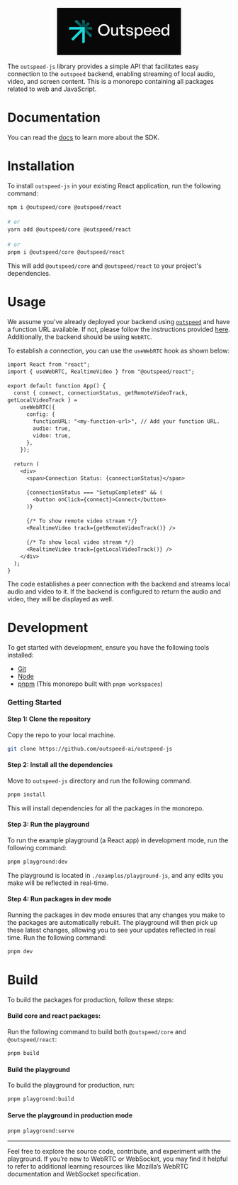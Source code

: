 <p align="center">
  <a href="https://outspeed.ai" target="_blank">
    <picture>
      <source srcset="./assets/logo-white.webp" media="(prefers-color-scheme: dark)" />
      <source srcset="./assets/logo-black.webp" media="(prefers-color-scheme: light)" />
      <img src="./assets/logo.jpg" alt="Sentry" width="280">
    </picture>
  </a>
</p>

The `outspeed-js` library provides a simple API that facilitates easy connection to the `outspeed` backend, enabling streaming of local audio, video, and screen content. This is a monorepo containing all packages related to web and JavaScript.

# Documentation

You can read the [docs](http://docs.outspeed.ai/) to learn more about the SDK.

# Installation

To install `outspeed-js` in your existing React application, run the following command:

```bash
npm i @outspeed/core @outspeed/react

# or
yarn add @outspeed/core @outspeed/react

# or 
pnpm i @outspeed/core @outspeed/react
```

This will add `@outspeed/core` and `@outspeed/react` to your project's dependencies.

# Usage

We assume you've already deployed your backend using [`outspeed`](https://github.com/outspeed-ai/outspeed) and have a function URL available. If not, please follow the instructions provided [here](https://github.com/outspeed-ai/outspeed). Additionally, the backend should be using `WebRTC`.

To establish a connection, you can use the `useWebRTC` hook as shown below:

```tsx
import React from "react";
import { useWebRTC, RealtimeVideo } from "@outspeed/react";

export default function App() {
  const { connect, connectionStatus, getRemoteVideoTrack, getLocalVideoTrack } =
    useWebRTC({
      config: {
        functionURL: "<my-function-url>", // Add your function URL.
        audio: true,
        video: true,
      },
    });

  return (
    <div>
      <span>Connection Status: {connectionStatus}</span>
      
      {connectionStatus === "SetupCompleted" && (
        <button onClick={connect}>Connect</button>
      )}

      {/* To show remote video stream */}
      <RealtimeVideo track={getRemoteVideoTrack()} />
      
      {/* To show local video stream */}
      <RealtimeVideo track={getLocalVideoTrack()} />
    </div>
  );
}
```

The code establishes a peer connection with the backend and streams local audio and video to it. If the backend is configured to return the audio and video, they will be displayed as well.


# Development

To get started with development, ensure you have the following tools installed:

- [Git](https://git-scm.com/downloads)
- [Node](https://nodejs.org/en/download/package-manager)
- [pnpm](https://pnpm.io/installation) (This monorepo built with `pnpm workspaces`)

### Getting Started

#### Step 1: Clone the repository

Copy the repo to your local machine.

```bash
git clone https://github.com/outspeed-ai/outspeed-js
```

#### Step 2: Install all the dependencies

Move to `outspeed-js` directory and run the following command.

```bash
pnpm install
```

This will install dependencies for all the packages in the monorepo.


#### Step 3: Run the playground

To run the example playground (a React app) in development mode, run the following command:

```bash
pnpm playground:dev
```

The playground is located in `./examples/playground-js`, and any edits you make will be reflected in real-time.

#### Step 4: Run packages in dev mode

Running the packages in dev mode ensures that any changes you make to the packages are automatically rebuilt. The playground will then pick up these latest changes, allowing you to see your updates reflected in real time. Run the following command:

```bash
pnpm dev
```

# Build

To build the packages for production, follow these steps:

#### Build core and react packages:

Run the following command to build both `@outspeed/core` and `@outspeed/react`:

```bash
pnpm build
```

#### Build the playground

To build the playground for production, run:

```bash
pnpm playground:build
```

#### Serve the playground in production mode

```bash
pnpm playground:serve
```

---

Feel free to explore the source code, contribute, and experiment with the playground. If you’re new to WebRTC or WebSocket, you may find it helpful to refer to additional learning resources like Mozilla’s WebRTC documentation and WebSocket specification.




